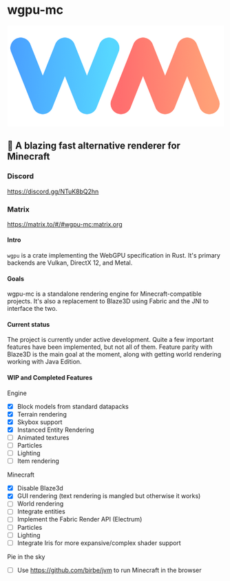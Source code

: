 # wgpu-mc

![img](media/logo.png)

## 🚀 A blazing fast alternative renderer for Minecraft
### Discord
https://discord.gg/NTuK8bQ2hn
### Matrix
https://matrix.to/#/#wgpu-mc:matrix.org

#### Intro

`wgpu` is a crate implementing the WebGPU specification in Rust. It's primary backends are Vulkan, DirectX 12, and Metal.

#### Goals

wgpu-mc is a standalone rendering engine for Minecraft-compatible projects. It's also a
replacement to Blaze3D using Fabric and the JNI to interface the two. 

#### Current status

The project is currently under active development. Quite a few important features have been implemented,
but not all of them. Feature parity with Blaze3D is the main goal at the moment, along with getting world rendering working
with Java Edition.

#### WIP and Completed Features

Engine

- [x] Block models from standard datapacks
- [x] Terrain rendering
- [x] Skybox support
- [x] Instanced Entity Rendering
- [ ] Animated textures
- [ ] Particles
- [ ] Lighting
- [ ] Item rendering

Minecraft

- [x] Disable Blaze3d
- [x] GUI rendering (text rendering is mangled but otherwise it works)
- [ ] World rendering
- [ ] Integrate entities
- [ ] Implement the Fabric Render API (Electrum)
- [ ] Particles
- [ ] Lighting
- [ ] Integrate Iris for more expansive/complex shader support

Pie in the sky

- [ ] Use https://github.com/birbe/jvm to run Minecraft in the browser